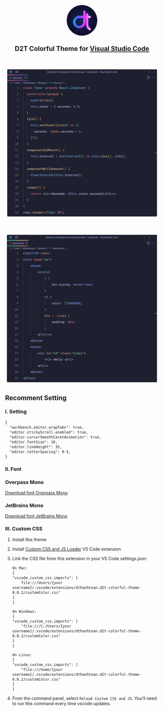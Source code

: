 <h2 align="center">
	<img src="https://raw.githubusercontent.com/dthanhtoan/d2t.colorful.theme/main/images/logo.png" width="100" alt="Logo"/><br/><br/>
	D2T Colorful Theme for <a href="https://marketplace.visualstudio.com/items?itemName=dthanhtoan.d2t-colorful-theme">Visual Studio Code</a>
</h2>

<br/>

![image-1](https://raw.githubusercontent.com/dthanhtoan/d2t.colorful.theme/main/images/jsx.png)

<br/>

![image-2](https://raw.githubusercontent.com/dthanhtoan/d2t.colorful.theme/main/images/html.png)

## Recomment Setting

### I. Setting

```
{
  "workbench.editor.wrapTabs": true,
  "editor.stickyScroll.enabled": true,
  "editor.cursorSmoothCaretAnimation": true,
  "editor.fontSize": 16,
  "editor.lineHeight": 35,
  "editor.letterSpacing": 0.5,
}
```

### II. Font

<h3>Overpass Mono</h3>

[Download font Overpass Mono](https://fonts.google.com/specimen/Overpass+Mono?query=overpass+mono)

<h3>JetBrains Mono</h3>

[Download font JetBrains Mono](https://fonts.google.com/specimen/JetBrains+Mono?query=JetBrains+Mono)

### III. Custom CSS

1. Install this theme
2. Install [Custom CSS and JS Loader](https://marketplace.visualstudio.com/items?itemName=be5invis.vscode-custom-css) VS Code extension
3. Link the CSS file from this extension in your VS Code settings.json:

   ```
   On Mac:
   {
   "vscode_custom_css.imports": [
       file:///Users/{your username}/.vscode/extensions/dthanhtoan.d2t-colorful-theme-0.0.2/customColor.css"
   ]
   }
   ```

   ```
   On Windows:
   {
   "vscode_custom_css.imports": [
       "file:///C:/Users/{your username}/.vscode/extensions/dthanhtoan.d2t-colorful-theme-0.0.2/customColor.css"
   ]
   }
   ```

   ```
   On Linux:
   {
   "vscode_custom_css.imports": [
       "file:///home/{your username}/.vscode/extensions/dthanhtoan.d2t-colorful-theme-0.0.2/customColor.css"
   ]
   }
   ```

4. From the command panel, select `Reload Custom CSS and JS`. You'll need to run this command every time vscode updates.
